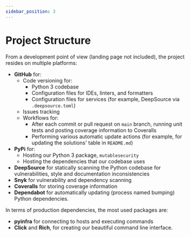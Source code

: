 ```yaml
---
sidebar_position: 3
---
```


# Project Structure

From a development point of view (landing page not included), the project resides on multiple platforms:
- **GitHub** for:
    - Code versioning for:
        - Python 3 codebase
        - Configuration files for IDEs, linters, and formatters
        - Configuration files for services (for example, DeepSource via `.deepsource.toml`)
    - Issues tracking
    - Workflows for:
        - After each commit or pull request on `main` branch, running unit tests and posting coverage information to Coveralls
        - Performing various automatic update actions (for example, for updating the solutions' table in `README.md`)
- **PyPi** for:
    - Hosting our Python 3 package, `mutablesecurity`
    - Hosting the dependencies that our codebase uses
- **DeepSource** for statically scanning the Python codebase for vulnerabilities, style and documentation inconsistencies
- **Snyk** for vulnerability and dependency scanning
- **Coveralls** for storing coverage information
- **Dependabot** for automatically updating (process named bumping) Python dependencies.

In terms of production dependencies, the most used packages are:
- **pyinfra** for connecting to hosts and executing commands
- **Click** and **Rich**, for creating our beautiful command line interface.